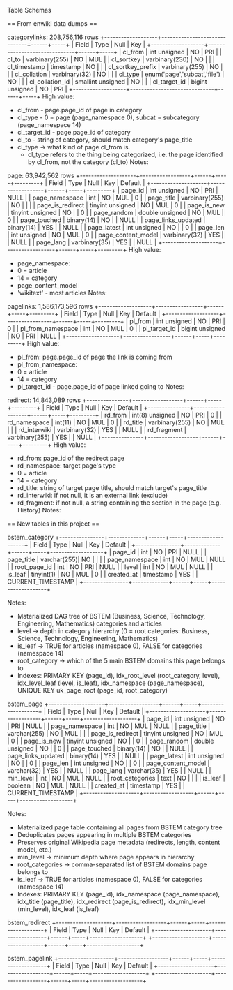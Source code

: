 Table Schemas

== From enwiki data dumps ==

categorylinks: 208,756,116 rows
+-------------------+------------------------------+------+-----+
| Field             | Type                         | Null | Key | 
+-------------------+------------------------------+------+-----+
| cl_from           | int unsigned                 | NO   | PRI | 
| cl_to             | varbinary(255)               | NO   | MUL |
| cl_sortkey        | varbinary(230)               | NO   |     |
| cl_timestamp      | timestamp                    | NO   |     |
| cl_sortkey_prefix | varbinary(255)               | NO   |     |
| cl_collation      | varbinary(32)                | NO   |     |
| cl_type           | enum('page','subcat','file') | NO   |     | 
| cl_collation_id   | smallint unsigned            | NO   |     | 
| cl_target_id      | bigint unsigned              | NO   | PRI | 
+-------------------+------------------------------+------+-----+
High value: 
- cl_from - page.page_id of page in category
- cl_type - 0 = page (page_namespace 0), subcat = subcategory (page_namespace 14)
- cl_target_id - page.page_id of category 
- cl_to - string of category, should match category's page_title
- cl_type → what kind of page cl_from is. 
  - cl_type refers to the thing being categorized, i.e. the page identified by cl_from, not the category (cl_to)
Notes:

page: 63,942,562 rows
+--------------------+------------------+------+-----+---------+
| Field              | Type             | Null | Key | Default | 
+--------------------+------------------+------+-----+---------+
| page_id            | int unsigned     | NO   | PRI | NULL    | 
| page_namespace     | int              | NO   | MUL | 0       |
| page_title         | varbinary(255)   | NO   |     |         |
| page_is_redirect   | tinyint unsigned | NO   | MUL | 0       |
| page_is_new        | tinyint unsigned | NO   |     | 0       |
| page_random        | double unsigned  | NO   | MUL | 0       |
| page_touched       | binary(14)       | NO   |     | NULL    |
| page_links_updated | binary(14)       | YES  |     | NULL    |
| page_latest        | int unsigned     | NO   |     | 0       |
| page_len           | int unsigned     | NO   | MUL | 0       |
| page_content_model | varbinary(32)    | YES  |     | NULL    |
| page_lang          | varbinary(35)    | YES  |     | NULL    |
+--------------------+------------------+------+-----+---------+
High value:
- page_namespace:
 - 0 = article
 - 14 = category
- page_content_model
 - 'wikitext' - most articles
Notes:

pagelinks: 1,586,173,596 rows
+-------------------+-----------------+------+-----+---------+
| Field             | Type            | Null | Key | Default | 
+-------------------+-----------------+------+-----+---------+
| pl_from           | int unsigned    | NO   | PRI | 0       |
| pl_from_namespace | int             | NO   | MUL | 0       |
| pl_target_id      | bigint unsigned | NO   | PRI | NULL    |
+-------------------+-----------------+------+-----+---------+
High value:
- pl_from: page.page_id of page the link is coming from
- pl_from_namespace:
 - 0 = article
 - 14 = category
- pl_target_id - page.page_id of page linked going to 
Notes:

redirect: 14,843,089 rows
+---------------+------------------+------+-----+---------+
| Field         | Type             | Null | Key | Default |
+---------------+------------------+------+-----+---------+
| rd_from       | int(8) unsigned  | NO   | PRI | 0       |
| rd_namespace  | int(11)          | NO   | MUL | 0       |
| rd_title      | varbinary(255)   | NO   | MUL |         |
| rd_interwiki  | varbinary(32)    | YES  |     | NULL    |
| rd_fragment   | varbinary(255)   | YES  |     | NULL    |
+---------------+------------------+------+-----+---------+
High value:
- rd_from: page_id of the redirect page
- rd_namespace: target page's type
 - 0 = article
 - 14 = category
- rd_title: string of target page title, should match target's page_title
- rd_interwiki: if not null, it is an external link (exclude)
- rd_fragment: if not null, a string containing the section in the page (e.g. History)
Notes:

== New tables in this project ==

bstem_category
+----------------+-------------+------+-----+-------------------+
| Field          | Type        | Null | Key | Default           |
+----------------+-------------+------+-----+-------------------+
| page_id        | int         | NO   | PRI | NULL              |
| page_title     | varchar(255)| NO   |     |                   |
| page_namespace | int         | NO   | MUL | NULL              |
| root_page_id   | int         | NO   | PRI | NULL              |
| level          | int         | NO   | MUL | NULL              |
| is_leaf        | tinyint(1)  | NO   | MUL | 0                 |
| created_at     | timestamp   | YES  |     | CURRENT_TIMESTAMP |
+----------------+-------------+------+-----+-------------------+

Notes:
- Materialized DAG tree of BSTEM (Business, Science, Technology, Engineering, Mathematics) categories and articles
- level → depth in category hierarchy (0 = root categories: Business, Science, Technology, Engineering, Mathematics)
- is_leaf → TRUE for articles (namespace 0), FALSE for categories (namespace 14) 
- root_category → which of the 5 main BSTEM domains this page belongs to
- Indexes: PRIMARY KEY (page_id), idx_root_level (root_category, level), idx_level_leaf (level, is_leaf), idx_namespace (page_namespace), UNIQUE KEY uk_page_root (page_id, root_category)

bstem_page
+--------------------+------------------+------+-----+-------------------+
| Field              | Type             | Null | Key | Default           |
+--------------------+------------------+------+-----+-------------------+
| page_id            | int unsigned     | NO   | PRI | NULL              |
| page_namespace     | int              | NO   | MUL | NULL              |
| page_title         | varchar(255)     | NO   | MUL |                   |
| page_is_redirect   | tinyint unsigned | NO   | MUL | 0                 |
| page_is_new        | tinyint unsigned | NO   |     | 0                 |
| page_random        | double unsigned  | NO   |     | 0                 |
| page_touched       | binary(14)       | NO   |     | NULL              |
| page_links_updated | binary(14)       | YES  |     | NULL              |
| page_latest        | int unsigned     | NO   |     | 0                 |
| page_len           | int unsigned     | NO   |     | 0                 |
| page_content_model | varchar(32)      | YES  |     | NULL              |
| page_lang          | varchar(35)      | YES  |     | NULL              |
| min_level          | int              | NO   | MUL | NULL              |
| root_categories    | text             | NO   |     |                   |
| is_leaf            | boolean          | NO   | MUL | NULL              |
| created_at         | timestamp        | YES  |     | CURRENT_TIMESTAMP |
+--------------------+------------------+------+-----+-------------------+

Notes:
- Materialized page table containing all pages from BSTEM category tree
- Deduplicates pages appearing in multiple BSTEM categories
- Preserves original Wikipedia page metadata (redirects, length, content model, etc.)
- min_level → minimum depth where page appears in hierarchy
- root_categories → comma-separated list of BSTEM domains page belongs to
- is_leaf → TRUE for articles (namespace 0), FALSE for categories (namespace 14)
- Indexes: PRIMARY KEY (page_id), idx_namespace (page_namespace), idx_title (page_title), idx_redirect (page_is_redirect), idx_min_level (min_level), idx_leaf (is_leaf)


bstem_redirect
+--------------------+------------------+------+-----+-------------------+
| Field              | Type             | Null | Key | Default           |
+--------------------+------------------+------+-----+-------------------+
+--------------------+------------------+------+-----+-------------------+


bstem_pagelink
+--------------------+------------------+------+-----+-------------------+
| Field              | Type             | Null | Key | Default           |
+--------------------+------------------+------+-----+-------------------+
+--------------------+------------------+------+-----+-------------------+
